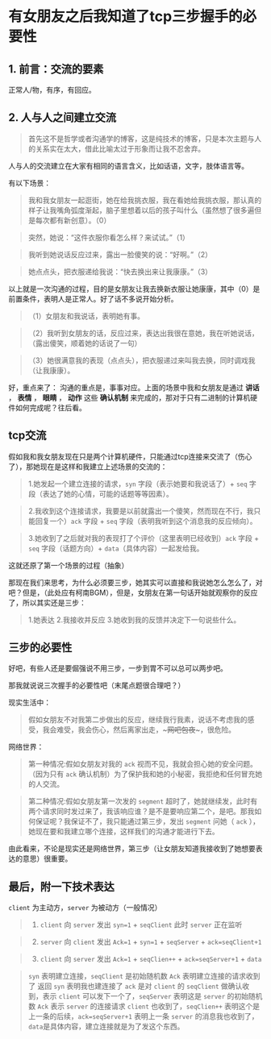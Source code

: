 
# 有女朋友之后我知道了tcp三步握手的必要性


## 1. 前言：交流的要素

正常人/物，有序，有回应。

## 2. 人与人之间建立交流

> 首先这不是哲学或者沟通学的博客，这是纯技术的博客，只是本次主题与人的关系实在太大，借此比喻太过于形象而让我不忍舍弃。

人与人的交流建立在大家有相同的语言含义，比如话语，文字，肢体语言等。

有以下场景：

> 我和我女朋友一起逛街，她在给我挑衣服，我在看她给我挑衣服，那认真的样子让我嘴角弧度渐起，脑子里想着以后的孩子叫什么（虽然想了很多遍但是每次都有新创意）。（0）

> 突然，她说：“这件衣服你看怎么样？来试试。”（1）

> 我听到她说话反应过来，露出一脸傻笑的说：“好啊。”（2）

> 她点点头，把衣服递给我说：“快去换出来让我康康。”（3）

以上就是一次沟通的过程，目的是女朋友让我去换新衣服让她康康，其中（0）是前置条件，表明人是正常人。好了话不多说开始分析。

>（1）女朋友和我说话，表明她有事。

>（2）我听到女朋友的话，反应过来，表达出我很在意她，我在听她说话，（露出傻笑，顺着她的话说了一句）

>（3）她很满意我的表现（点点头），把衣服递过来叫我去换，同时调戏我（让我康康）。

好，重点来了：
沟通的重点是，事事对应。上面的场景中我和女朋友是通过 **讲话** ， **表情** ， **眼睛** ， **动作** 这些 **确认机制** 来完成的，那对于只有二进制的计算机硬件如何完成呢？往后看。

## tcp交流

假如我和我女朋友现在只是两个计算机硬件，只能通过tcp连接来交流了（伤心了），那她现在是这样和我建立上述场景的交流的：

> 1.她发起一个建立连接的请求，`syn` 字段（表示她要和我说话了）+ `seq` 字段（表达了她的心情，可能的话题等等因素）。

> 2.我收到这个连接请求，我要是以前就露出一个傻笑，然而现在不行，我只能回复一个）`ack` 字段 + `seq` 字段（表明我听到这个消息我的反应倾向）。

> 3.她收到了之后就对我的表现打了个评价（这里表明已经收到）`ack` 字段 + `seq` 字段（话题方向）+ `data`（具体内容）一起发给我。

这就还原了第一个场景的过程（抽象）

那现在我们来思考，为什么必须要三步，她其实可以直接和我说她怎么怎么了，对吧？但是，（此处应有柯南BGM），但是，女朋友在第一句话开始就观察你的反应了，所以其实还是三步：

> 1.她表达 2.我接收并反应 3.她收到我的反馈并决定下一句说些什么。

## 三步的必要性

好吧，有些人还是要倔强说不用三步，一步到胃不可以总可以两步吧。

那我就说说三次握手的必要性吧（末尾点题很合理吧？）

现实生活中：

> 假如女朋友不对我第二步做出的反应，继续我行我素，说话不考虑我的感受，我会难受，我会伤心，然后离家出走，~~~网吧包夜~~~，很危险。

网络世界：

> 第一种情况:假如女朋友对我的 `ack` 视而不见，我就会担心她的安全问题。（因为只有 `ack` 确认机制）为了保护我和她的小秘密，我拒绝和任何冒充她的人交流。

> 第二种情况:假如女朋友第一次发的 `segment` 超时了，她就继续发，此时有两个请求同时发过来了，我该响应谁？是不是要响应第二个，是吧。那我如何保证呢？我保证不了，我只能通过第三步，发出 `segment` 问她（ `ack` ），她现在要和我建立哪个连接，这样我们的沟通才能进行下去。

由此看来，不论是现实还是网络世界，第三步（让女朋友知道我接收到了她想要表达的意思）很重要。

## 最后，附一下技术表达

`client` 为主动方，`server` 为被动方（一般情况）

> 1. `client` 向 `server` 发出 `syn=1` + `seqClient`  此时 `server` 正在监听

> 2. `server` 向 `client` 发出 `Ack=1` + `syn=1` + `seqServer` + `ack=seqClient+1`

> 3. `client` 向 `server` 发出 `Ack=1` + `seqClien++` + `ack=seqServer+1` + `data`

> `syn` 表明建立连接，`seqClient` 是初始随机数
> `Ack` 表明建立连接的请求收到了 返回 `syn` 表明我也建连接了 `ack` 是对 `client` 的 `seqClient` 做确认收到，表示 `client` 可以发下一个了，`seqServer` 表明这是 `server` 的初始随机数
> `Ack` 表示 `server` 的连接请求 `client` 也收到了，`seqClien++` 表明这个是上一条的后续，`ack=seqServer+1` 表明上一条 `server` 的消息我也收到了，` data `是具体内容，建立连接就是为了发这个东西。